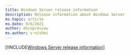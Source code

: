 ```yaml
---
title: Windows Server release information
description: Release information about Windows Server
ms.topic: article
ms.date: 9/6/2021
author: docspreview
ms.author: v-nishmi
---
```

[!INCLUDE[Windows Server release information](~/../_rip/windows/release-information/windows-server-release-info.md)]
